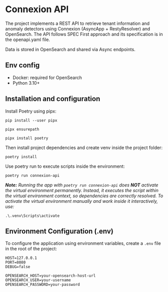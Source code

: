 # Connexion API

The project implements a REST API to retrieve tenant information and anomaly detectors using Connexion (AsyncApp + RestyResolver) and OpenSearch. The API follows SPEC First approach and its specification is in the openapi.yaml file. 

Data is stored in OpenSearch and shared via Async endpoints.

## Env config 

* Docker: required for OpenSearch
* Python 3.10+

## Installation and configuration

Install Poetry using pipx:

```
pip install --user pipx
```
```
pipx ensurepath
```
```
pipx install poetry
```
Then install project dependencies and create venv inside the project folder:
```
poetry install
```
Use poetry run to execute scripts inside the environment:
```
poetry run connexion-api
```
<i><b>Note:</b> 
Running the app with `poetry run connexion-api` does <b>NOT</b> activate the virtual environment permanently. Instead, it executes the script within the virtual environment context, so dependencies are correctly resolved. To activate the virtual environment manually and work inside it interactively, use: </i>
```
.\.venv\Scripts\activate
```
## Environment Configuration (.env)

To configure the application using environment variables, create a `.env` file in the root of the project:
```
HOST=127.0.0.1
PORT=8080
DEBUG=false

OPENSEARCH_HOST=your-opensearch-host-url
OPENSEARCH_USER=your-username
OPENSEARCH_PASSWORD=your-password
```